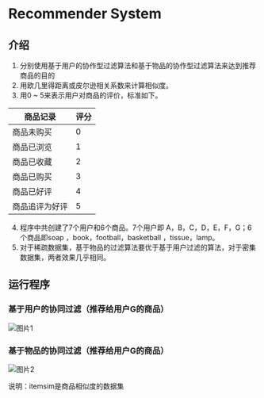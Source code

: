 # Recommender System
## 介绍
1. 分别使用基于用户的协作型过滤算法和基于物品的协作型过滤算法来达到推荐商品的目的
2. 用欧几里得距离或皮尔逊相关系数来计算相似度。
3. 用0 ~ 5来表示用户对商品的评价，标准如下。


| 商品记录 |评分 |
| --- | --- |
|  商品未购买|  0|
|  商品已浏览 | 1 |
| 商品已收藏 | 2 |
|商品已购买   |3  |
|商品已好评   | 4 |
| 商品追评为好评| 5 |


4. 程序中共创建了7个用户和6个商品。7个用户即 A，B，C，D，E，F，G；6个商品即soap ，book，football，basketball ，tissue，lamp。
5. 对于稀疏数据集，基于物品的过滤算法要优于基于用户过滤的算法，对于密集数据集，两者效果几乎相同。

## 运行程序
### 基于用户的协同过滤（推荐给用户G的商品）
![图片1](https://github.com/qiwang067/MarkdownPhotos/blob/master/%E6%8E%A8%E8%8D%90%E7%B3%BB%E7%BB%9F1.png)

### 基于物品的协同过滤（推荐给用户G的商品）
![图片2](https://github.com/qiwang067/MarkdownPhotos/blob/master/%E6%8E%A8%E8%8D%90%E7%B3%BB%E7%BB%9F2.png)

说明：itemsim是商品相似度的数据集
